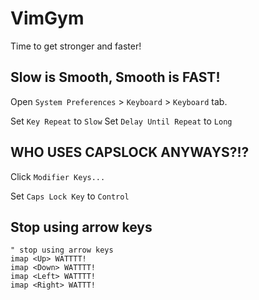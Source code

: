 # VimGym

Time to get stronger and faster!

## Slow is Smooth, Smooth is FAST!

Open `System Preferences` > `Keyboard` > `Keyboard` tab.

Set `Key Repeat` to `Slow`
Set `Delay Until Repeat` to `Long`

## WHO USES CAPSLOCK ANYWAYS?!?

Click `Modifier Keys...`

Set `Caps Lock Key` to `Control`

## Stop using arrow keys

```vimscript
" stop using arrow keys
imap <Up> WATTTT!
imap <Down> WATTTT!
imap <Left> WATTTT!
imap <Right> WATTT!
```
